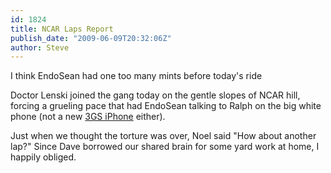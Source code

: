 ```yaml
---
id: 1824
title: NCAR Laps Report
publish_date: "2009-06-09T20:32:06Z"
author: Steve
---
```

  
I think EndoSean had one too many mints before today's ride

Doctor Lenski joined the gang today on the gentle slopes of NCAR hill, forcing a grueling pace that had EndoSean talking to Ralph on the big white phone (not a new [3GS iPhone](http://www.apple.com/) either).

Just when we thought the torture was over, Noel said "How about another lap?" Since Dave borrowed our shared brain for some yard work at home, I happily obliged.
